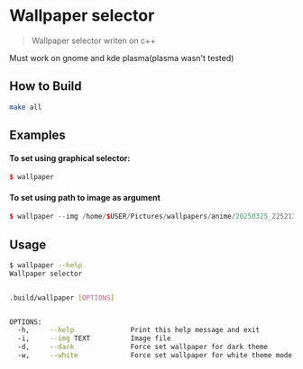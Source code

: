 # Wallpaper selector 
> Wallpaper selector writen on c++

Must work on gnome and kde plasma(plasma wasn't tested)
## How to Build
 ```bash
 make all
 ```
## Examples
#### To set using graphical selector:
```cpp
$ wallpaper 
```
#### To set using path to image as argument 
```cpp
$ wallpaper --img /home/$USER/Pictures/wallpapers/anime/20250325_225213.jpg
```

## Usage
```bash
$ wallpaper --help  
Wallpaper selector 


.build/wallpaper [OPTIONS]


OPTIONS:
  -h,     --help              Print this help message and exit 
  -i,     --img TEXT          Image file 
  -d,     --dark              Force set wallpaper for dark theme 
  -w,     --white             Force set wallpaper for white theme mode 
```
